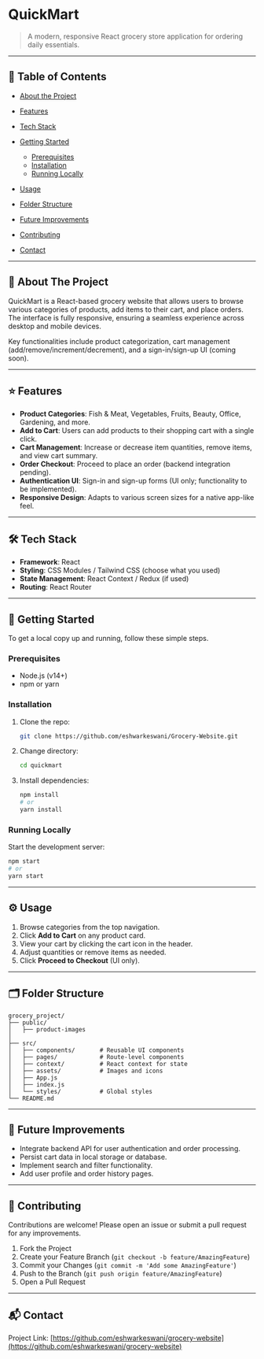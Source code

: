 # QuickMart

> A modern, responsive React grocery store application for ordering daily essentials.

---

## 📖 Table of Contents

* [About the Project](#about-the-project)
* [Features](#features)
* [Tech Stack](#tech-stack)
* [Getting Started](#getting-started)

  * [Prerequisites](#prerequisites)
  * [Installation](#installation)
  * [Running Locally](#running-locally)
* [Usage](#usage)
* [Folder Structure](#folder-structure)
* [Future Improvements](#future-improvements)
* [Contributing](#contributing)
* [Contact](#contact)

---

## 📝 About The Project

QuickMart is a React-based grocery website that allows users to browse various categories of products, add items to their cart, and place orders. The interface is fully responsive, ensuring a seamless experience across desktop and mobile devices.

Key functionalities include product categorization, cart management (add/remove/increment/decrement), and a sign-in/sign-up UI (coming soon).

---

## ⭐ Features

* **Product Categories**: Fish & Meat, Vegetables, Fruits, Beauty, Office, Gardening, and more.
* **Add to Cart**: Users can add products to their shopping cart with a single click.
* **Cart Management**: Increase or decrease item quantities, remove items, and view cart summary.
* **Order Checkout**: Proceed to place an order (backend integration pending).
* **Authentication UI**: Sign-in and sign-up forms (UI only; functionality to be implemented).
* **Responsive Design**: Adapts to various screen sizes for a native app-like feel.

---

## 🛠️ Tech Stack

* **Framework**: React
* **Styling**: CSS Modules / Tailwind CSS (choose what you used)
* **State Management**: React Context / Redux (if used)
* **Routing**: React Router

---

## 🚀 Getting Started

To get a local copy up and running, follow these simple steps.

### Prerequisites

* Node.js (v14+)
* npm or yarn

### Installation

1. Clone the repo:

   ```bash
   git clone https://github.com/eshwarkeswani/Grocery-Website.git
   ```
2. Change directory:

   ```bash
   cd quickmart
   ```
3. Install dependencies:

   ```bash
   npm install
   # or
   yarn install
   ```

### Running Locally

Start the development server:

```bash
npm start
# or
yarn start
```

---

## ⚙️ Usage

1. Browse categories from the top navigation.
2. Click **Add to Cart** on any product card.
3. View your cart by clicking the cart icon in the header.
4. Adjust quantities or remove items as needed.
5. Click **Proceed to Checkout** (UI only).

---

## 🗂️ Folder Structure

```
grocery_project/
├── public/
│   ├── product-images
│  
├── src/
│   ├── components/       # Reusable UI components
│   ├── pages/            # Route-level components
│   ├── context/          # React context for state
│   ├── assets/           # Images and icons
│   ├── App.js
│   ├── index.js
│   └── styles/           # Global styles
└── README.md
```

---

## 🔮 Future Improvements

* Integrate backend API for user authentication and order processing.
* Persist cart data in local storage or database.
* Implement search and filter functionality.
* Add user profile and order history pages.

---

## 🤝 Contributing

Contributions are welcome! Please open an issue or submit a pull request for any improvements.

1. Fork the Project
2. Create your Feature Branch (`git checkout -b feature/AmazingFeature`)
3. Commit your Changes (`git commit -m 'Add some AmazingFeature'`)
4. Push to the Branch (`git push origin feature/AmazingFeature`)
5. Open a Pull Request

---

## 📬 Contact

Project Link: [https://github.com/eshwarkeswani/grocery-website](https://github.com/eshwarkeswani/grocery-website)
